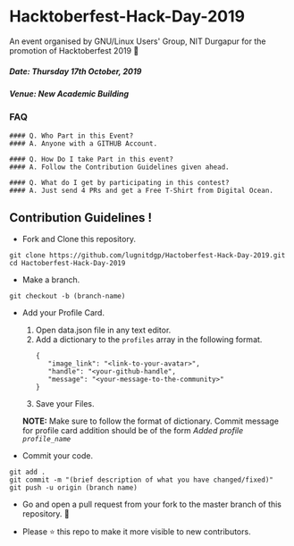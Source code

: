 # Hacktoberfest-Hack-Day-2019

An event organised by GNU/Linux Users' Group, NIT Durgapur for the promotion of Hacktoberfest 2019 🎃


##### Date: Thursday 17th October, 2019
##### Venue: New Academic Building

### FAQ
    #### Q. Who Part in this Event?
    #### A. Anyone with a GITHUB Account.

    #### Q. How Do I take Part in this event?
    #### A. Follow the Contribution Guidelines given ahead.

    #### Q. What do I get by participating in this contest?
    #### A. Just send 4 PRs and get a Free T-Shirt from Digital Ocean.

## Contribution Guidelines !

* Fork and Clone this repository.
```
git clone https://github.com/lugnitdgp/Hactoberfest-Hack-Day-2019.git
cd Hactoberfest-Hack-Day-2019
```
* Make a branch.
```
git checkout -b (branch-name)
```

* Add your Profile Card.
    1. Open data.json file in any text editor.
    2. Add a dictionary to the `profiles` array in the following format.
       ```
       {
          "image_link": "<link-to-your-avatar>",
          "handle": "<your-github-handle",
          "message": "<your-message-to-the-community>"
       }
        ```
    3. Save your Files.
    
    **NOTE:** Make sure to follow the format of dictionary. Commit message for profile card addition should be of the form *Added profile `profile_name`*

* Commit your code.
```
git add .
git commit -m "(brief description of what you have changed/fixed)"
git push -u origin (branch name)
```

* Go and open a pull request from your fork to the master branch of this repository. :tada:

* Please :star: this repo to make it more visible to new contributors.
